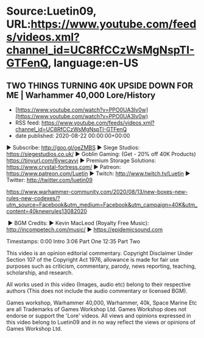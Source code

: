 # Source:Luetin09, URL:https://www.youtube.com/feeds/videos.xml?channel_id=UC8RfCCzWsMgNspTI-GTFenQ, language:en-US

## TWO THINGS TURNING 40K UPSIDE DOWN FOR ME | Warhammer 40,000 Lore/History
 - [https://www.youtube.com/watch?v=PPO0UA3Iv0w](https://www.youtube.com/watch?v=PPO0UA3Iv0w)
 - RSS feed: https://www.youtube.com/feeds/videos.xml?channel_id=UC8RfCCzWsMgNspTI-GTFenQ
 - date published: 2020-08-22 00:00:00+00:00

► Subscribe: http://goo.gl/oeZMBS 
► Siege Studios: https://siegestudios.co.uk/
► Goblin Gaming: (Get - 20% off 40K Products) https://tinyurl.com/6vwcayvj
► Premium Storage Solutions: https://www.crystal-fortress.com/
► Patreon: https://www.patreon.com/Luetin 
► Twitch: http://www.twitch.tv/Luetin
► Twitter: http://twitter.com/luetin09

https://www.warhammer-community.com/2020/08/13/new-boxes-new-rules-new-codexes/?utm_source=Facebook&utm_medium=Facebook&utm_campaign=40K&utm_content=40knewrules13082020

 ► BGM Credits:
► Kevin MacLeod (Royalty Free Music): http://incompetech.com/music/
► https://epidemicsound.com

Timestamps:
0:00 Intro
3:06 Part One
12:35 Part Two

 This video is an opinion editorial commentary.
Copyright Disclaimer Under Section 107 of the Copyright Act 1976, allowance is made for fair use purposes such as criticism, commentary, parody, news reporting, teaching, scholarship, and research.

All works used in this video (Images, audio etc) belong to their respective authors
(This does not include the audio commentary or licensed BGM).

Games workshop, Warhammer 40,000, Warhammer, 40k, Space Marine Etc are all Trademarks of Games Workshop Ltd. Games Workshop does not endorse or support the 'Lore' videos. All views and opinions expressed in this video belong to Luetin09 and in no way reflect the views or opinions of Games Workshop Ltd.

